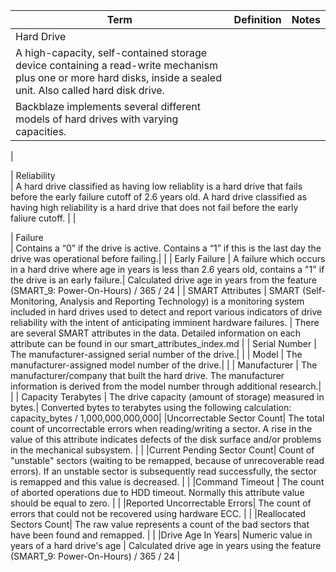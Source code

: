 | Term             | Definition | Notes|
|------------------|-----------------------------------------------------------------------------------------------------------------------------------------------------------------------------------------------------------------------------------------|------------------------------------------------------------------------------------------------------------------------------------|
| Hard Drive       
| A high-capacity, self-contained storage device containing a read-write mechanism plus one or more hard disks, inside a sealed unit. Also called hard disk drive.
| Backblaze implements several different models of hard drives with varying capacities.
|


| Reliability      
| A hard drive classified as having low reliablity is a hard drive that fails before the early failure cutoff of 2.6 years old. A hard drive classified as having high reliability is a hard drive that does not fail before the early faliure cutoff.
| 
|


| Failure          
| Contains a “0” if the drive is active. Contains a “1” if this is the last day the drive was operational before failing.| |
| Early Failure    | A failure which occurs in a hard drive where age in years is less than 2.6 years old, contains a "1" if the drive is an early failure.| Calculated drive age in years from the feature (SMART_9: Power-On-Hours) / 365 / 24 |
| SMART Attributes | SMART (Self-Monitoring, Analysis and Reporting Technology) is a monitoring system included in hard drives used to detect and report various indicators of drive reliability with the intent of anticipating imminent hardware failures. | There are several SMART attributes in the data. Detailed information on each attribute can be found in our smart_attributes_index.md |
| Serial Number    | The manufacturer-assigned serial number of the drive.| |
| Model            | The manufacturer-assigned model number of the drive.| |
| Manufacturer     | The manufacturer/company that built the hard drive. The manufacturer information is derived from the model number through additional research.| |
| Capacity Terabytes    | The drive capacity (amount of storage) measured in bytes.| Converted bytes to terabytes using the following calculation: capacity_bytes / 1,000,000,000,000|
|Uncorrectable Sector Count| The total count of uncorrectable errors when reading/writing a sector. A rise in the value of this attribute indicates defects of the disk surface and/or problems in the mechanical subsystem. | |
|Current Pending Sector Count| Count of "unstable" sectors (waiting to be remapped, because of unrecoverable read errors). If an unstable sector is subsequently read successfully, the sector is remapped and this value is decreased. | |
|Command Timeout   | The count of aborted operations due to HDD timeout. Normally this attribute value should be equal to zero. | |
|Reported Uncorrectable Errors| The count of errors that could not be recovered using hardware ECC. | |
|Reallocated Sectors Count| The raw value represents a count of the bad sectors that have been found and remapped.  | |
|Drive Age In Years| Numeric value in years of a hard drive's age | Calculated drive age in years using the feature (SMART_9: Power-On-Hours) / 365 / 24 |